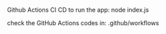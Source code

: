 Github Actions CI CD
to run the app:
node index.js

check the GitHub Actions codes in: .github/workflows 
